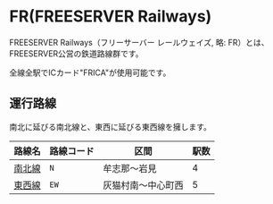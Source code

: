 # FR(FREESERVER Railways)

FREESERVER Railways（フリーサーバー レールウェイズ, 略: FR）とは、FREESERVER公営の鉄道路線群です。

全線全駅でICカード"FRICA"が使用可能です。

## 運行路線

南北に延びる南北線と、東西に延びる東西線を擁します。

|路線名|路線コード|区間|駅数|
|---|---|---|---|
|[南北線](./N)|`N`|牟志那～岩見|4|
|[東西線](./EW)|`EW`|灰猫村南～中心町西|5|
